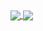 <a href="https://github.com/michael-act">
  <img align="center" src="https://github-readme-streak-stats.herokuapp.com/?user=michael-act&hide_border=true&theme=nightowl" />
</a>
<a href="https://github.com/michael-act">
  <img align="center" src="https://github-readme-stats.vercel.app/api/top-langs/?username=michael-act&hide=html&hide_title=true&hide_border=true&layout=compact&langs_count=8&theme=nightowl" />
</a>
